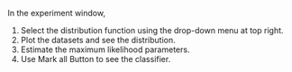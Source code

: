 In the experiment window,  
 1. Select the distribution function using the drop-down menu at top right.    
 2. Plot the datasets and see the distribution.    
 3. Estimate the maximum likelihood parameters.  
 4. Use Mark all Button to see the classifier.  

